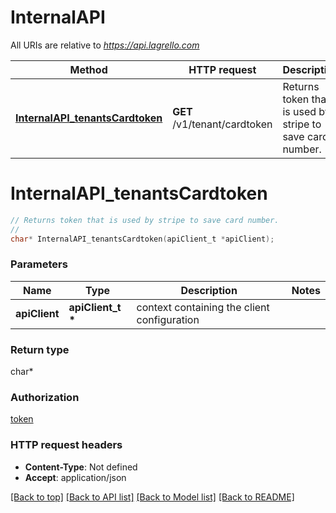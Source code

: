 # InternalAPI

All URIs are relative to *https://api.lagrello.com*

Method | HTTP request | Description
------------- | ------------- | -------------
[**InternalAPI_tenantsCardtoken**](InternalAPI.md#InternalAPI_tenantsCardtoken) | **GET** /v1/tenant/cardtoken | Returns token that is used by stripe to save card number.


# **InternalAPI_tenantsCardtoken**
```c
// Returns token that is used by stripe to save card number.
//
char* InternalAPI_tenantsCardtoken(apiClient_t *apiClient);
```

### Parameters
Name | Type | Description  | Notes
------------- | ------------- | ------------- | -------------
**apiClient** | **apiClient_t \*** | context containing the client configuration | 

### Return type

char*



### Authorization

[token](../README.md#token)

### HTTP request headers

 - **Content-Type**: Not defined
 - **Accept**: application/json

[[Back to top]](#) [[Back to API list]](../README.md#documentation-for-api-endpoints) [[Back to Model list]](../README.md#documentation-for-models) [[Back to README]](../README.md)

